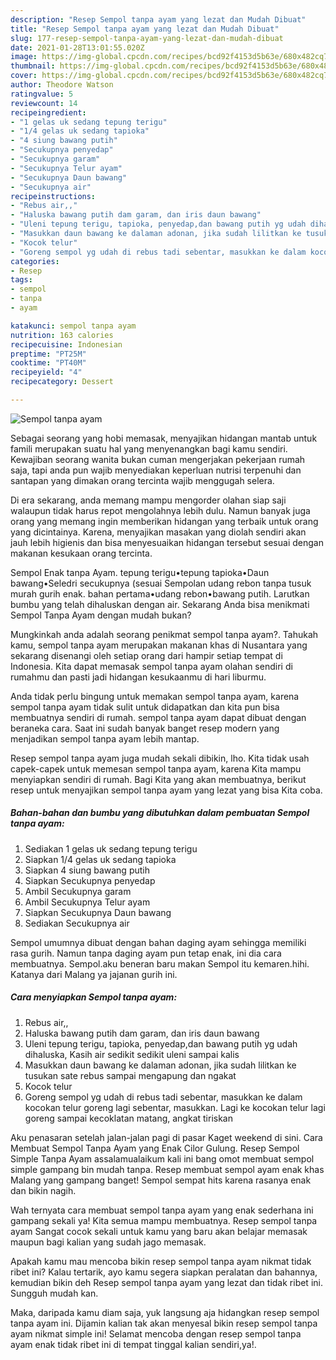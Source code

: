 ```yaml
---
description: "Resep Sempol tanpa ayam yang lezat dan Mudah Dibuat"
title: "Resep Sempol tanpa ayam yang lezat dan Mudah Dibuat"
slug: 177-resep-sempol-tanpa-ayam-yang-lezat-dan-mudah-dibuat
date: 2021-01-28T13:01:55.020Z
image: https://img-global.cpcdn.com/recipes/bcd92f4153d5b63e/680x482cq70/sempol-tanpa-ayam-foto-resep-utama.jpg
thumbnail: https://img-global.cpcdn.com/recipes/bcd92f4153d5b63e/680x482cq70/sempol-tanpa-ayam-foto-resep-utama.jpg
cover: https://img-global.cpcdn.com/recipes/bcd92f4153d5b63e/680x482cq70/sempol-tanpa-ayam-foto-resep-utama.jpg
author: Theodore Watson
ratingvalue: 5
reviewcount: 14
recipeingredient:
- "1 gelas uk sedang tepung terigu"
- "1/4 gelas uk sedang tapioka"
- "4 siung bawang putih"
- "Secukupnya penyedap"
- "Secukupnya garam"
- "Secukupnya Telur ayam"
- "Secukupnya Daun bawang"
- "Secukupnya air"
recipeinstructions:
- "Rebus air,,"
- "Haluska bawang putih dam garam, dan iris daun bawang"
- "Uleni tepung terigu, tapioka, penyedap,dan bawang putih yg udah dihaluska, Kasih air sedikit sedikit uleni sampai kalis"
- "Masukkan daun bawang ke dalaman adonan, jika sudah lilitkan ke tusukan sate rebus sampai mengapung dan ngakat"
- "Kocok telur"
- "Goreng sempol yg udah di rebus tadi sebentar, masukkan ke dalam kocokan telur goreng lagi sebentar, masukkan. Lagi ke kocokan telur lagi goreng sampai kecoklatan matang, angkat tiriskan"
categories:
- Resep
tags:
- sempol
- tanpa
- ayam

katakunci: sempol tanpa ayam 
nutrition: 163 calories
recipecuisine: Indonesian
preptime: "PT25M"
cooktime: "PT40M"
recipeyield: "4"
recipecategory: Dessert

---
```



![Sempol tanpa ayam](https://img-global.cpcdn.com/recipes/bcd92f4153d5b63e/680x482cq70/sempol-tanpa-ayam-foto-resep-utama.jpg)

Sebagai seorang yang hobi memasak, menyajikan hidangan mantab untuk famili merupakan suatu hal yang menyenangkan bagi kamu sendiri. Kewajiban seorang  wanita bukan cuman mengerjakan pekerjaan rumah saja, tapi anda pun wajib menyediakan keperluan nutrisi terpenuhi dan santapan yang dimakan orang tercinta wajib menggugah selera.

Di era  sekarang, anda memang mampu mengorder olahan siap saji walaupun tidak harus repot mengolahnya lebih dulu. Namun banyak juga orang yang memang ingin memberikan hidangan yang terbaik untuk orang yang dicintainya. Karena, menyajikan masakan yang diolah sendiri akan jauh lebih higienis dan bisa menyesuaikan hidangan tersebut sesuai dengan makanan kesukaan orang tercinta. 

Sempol Enak tanpa Ayam. tepung terigu•tepung tapioka•Daun bawang•Seledri secukupnya (sesuai Sempolan udang rebon tanpa tusuk murah gurih enak. bahan pertama•udang rebon•bawang putih. Larutkan bumbu yang telah dihaluskan dengan air. Sekarang Anda bisa menikmati Sempol Tanpa Ayam dengan mudah bukan?

Mungkinkah anda adalah seorang penikmat sempol tanpa ayam?. Tahukah kamu, sempol tanpa ayam merupakan makanan khas di Nusantara yang sekarang disenangi oleh setiap orang dari hampir setiap tempat di Indonesia. Kita dapat memasak sempol tanpa ayam olahan sendiri di rumahmu dan pasti jadi hidangan kesukaanmu di hari liburmu.

Anda tidak perlu bingung untuk memakan sempol tanpa ayam, karena sempol tanpa ayam tidak sulit untuk didapatkan dan kita pun bisa membuatnya sendiri di rumah. sempol tanpa ayam dapat dibuat dengan beraneka cara. Saat ini sudah banyak banget resep modern yang menjadikan sempol tanpa ayam lebih mantap.

Resep sempol tanpa ayam juga mudah sekali dibikin, lho. Kita tidak usah capek-capek untuk memesan sempol tanpa ayam, karena Kita mampu menyiapkan sendiri di rumah. Bagi Kita yang akan membuatnya, berikut resep untuk menyajikan sempol tanpa ayam yang lezat yang bisa Kita coba.

<!--inarticleads1-->

##### Bahan-bahan dan bumbu yang dibutuhkan dalam pembuatan Sempol tanpa ayam:

1. Sediakan 1 gelas uk sedang tepung terigu
1. Siapkan 1/4 gelas uk sedang tapioka
1. Siapkan 4 siung bawang putih
1. Siapkan Secukupnya penyedap
1. Ambil Secukupnya garam
1. Ambil Secukupnya Telur ayam
1. Siapkan Secukupnya Daun bawang
1. Sediakan Secukupnya air


Sempol umumnya dibuat dengan bahan daging ayam sehingga memiliki rasa gurih. Namun tanpa daging ayam pun tetap enak, ini dia cara membuatnya. Sempol.aku beneran baru makan Sempol itu kemaren.hihi. Katanya dari Malang ya jajanan gurih ini. 

<!--inarticleads2-->

##### Cara menyiapkan Sempol tanpa ayam:

1. Rebus air,,
1. Haluska bawang putih dam garam, dan iris daun bawang
1. Uleni tepung terigu, tapioka, penyedap,dan bawang putih yg udah dihaluska, Kasih air sedikit sedikit uleni sampai kalis
1. Masukkan daun bawang ke dalaman adonan, jika sudah lilitkan ke tusukan sate rebus sampai mengapung dan ngakat
1. Kocok telur
1. Goreng sempol yg udah di rebus tadi sebentar, masukkan ke dalam kocokan telur goreng lagi sebentar, masukkan. Lagi ke kocokan telur lagi goreng sampai kecoklatan matang, angkat tiriskan


Aku penasaran setelah jalan-jalan pagi di pasar Kaget weekend di sini. Cara Membuat Sempol Tanpa Ayam yang Enak Cilor Gulung. Resep Sempol Simple Tanpa Ayam assalamualaikum kali ini bang omot membuat sempol simple gampang bin mudah tanpa. Resep membuat sempol ayam enak khas Malang yang gampang banget! Sempol sempat hits karena rasanya enak dan bikin nagih. 

Wah ternyata cara membuat sempol tanpa ayam yang enak sederhana ini gampang sekali ya! Kita semua mampu membuatnya. Resep sempol tanpa ayam Sangat cocok sekali untuk kamu yang baru akan belajar memasak maupun bagi kalian yang sudah jago memasak.

Apakah kamu mau mencoba bikin resep sempol tanpa ayam nikmat tidak ribet ini? Kalau tertarik, ayo kamu segera siapkan peralatan dan bahannya, kemudian bikin deh Resep sempol tanpa ayam yang lezat dan tidak ribet ini. Sungguh mudah kan. 

Maka, daripada kamu diam saja, yuk langsung aja hidangkan resep sempol tanpa ayam ini. Dijamin kalian tak akan menyesal bikin resep sempol tanpa ayam nikmat simple ini! Selamat mencoba dengan resep sempol tanpa ayam enak tidak ribet ini di tempat tinggal kalian sendiri,ya!.

